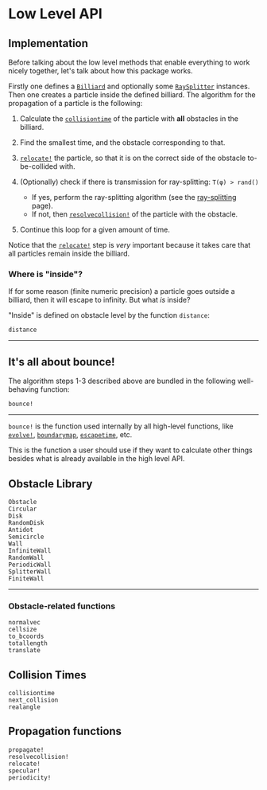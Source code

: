 # Low Level API

## Implementation
Before talking about the low level methods that enable everything to work nicely
together, let's talk about how this package works.

Firstly one defines a [`Billiard`](@ref) and optionally some [`RaySplitter`](@ref) instances. Then one creates a particle inside the defined billiard. The algorithm for the propagation of a particle is the following:

1. Calculate the [`collisiontime`](@ref) of the particle with **all** obstacles in the billiard.
2. Find the smallest time, and the obstacle corresponding to that.
3. [`relocate!`](@ref) the particle, so that it is on the correct side of the obstacle to-be-collided with.
4. (Optionally) check if there is transmission for ray-splitting: `T(φ) > rand()`
    * If yes, perform the ray-splitting algorithm (see the [ray-splitting](ray-splitting) page).
    * If not, then [`resolvecollision!`](@ref) of the particle with the obstacle.

5. Continue this loop for a given amount of time.

Notice that the [`relocate!`](@ref) step is *very* important because it takes care that all particles remain inside the billiard.

### Where is "inside"?
If for some reason (finite numeric precision) a particle goes outside a billiard,
then it will escape to infinity. But what *is* inside?

"Inside" is defined on obstacle level by the function `distance`:
```@docs
distance
```

---

## It's all about bounce!
The algorithm steps 1-3 described above are bundled in the following well-behaving function:
```@docs
bounce!
```
---
`bounce!` is the function used internally by all high-level functions, like [`evolve!`](@ref), [`boundarymap`](@ref), [`escapetime`](@ref), etc.

This is the function a user should use if they want to calculate other things besides what is already available in the high level API.


## Obstacle Library
```@docs
Obstacle
Circular
Disk
RandomDisk
Antidot
Semicircle
Wall
InfiniteWall
RandomWall
PeriodicWall
SplitterWall
FiniteWall
```
---
### Obstacle-related functions
```@docs
normalvec
cellsize
to_bcoords
totallength
translate
```

## Collision Times
```@docs
collisiontime
next_collision
realangle
```

## Propagation functions
```@docs
propagate!
resolvecollision!
relocate!
specular!
periodicity!
```
